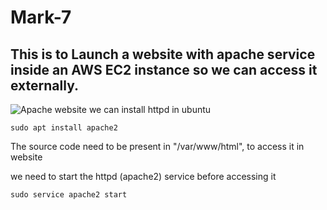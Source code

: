 # Mark-7
## This is to Launch a website with apache service inside an AWS EC2 instance so we can access it externally.

![Apache website](https://github.com/saikamal33/Mark-5_AWS-proj/blob/main/proj-3/images/Screenshot%202025-07-23%20152558.png)
we can install httpd in ubuntu
~~~
sudo apt install apache2
~~~

The source code need to be present in "/var/www/html", to access it in website

we need to start the httpd (apache2) service before accessing it 
~~~
sudo service apache2 start
~~~
